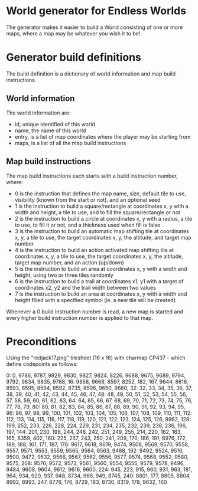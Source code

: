 # World generator for Endless Worlds
The generator makes it easier to build a World consisting of one or more maps, where a map may be whatever you wish it to be!

# Generator build definitions
The build definition is a dictionary of world information and map build instructions.

## World information
The world information are:
- id, unique identified of this world
- name, the name of this world
- entry, is a list of map coordinates where the player may be starting from
- maps, is a list of all the map build instructions

## Map build instructions
The map build instructions each starts with a build instruction number, where:
- 0 is the instruction that defines the map name, size, default tile to use, visibility (known from the start or not), and an optional seed
- 1 is the instruction to build a square/rectangle at coordinates x, y with a width and height, a tile to use, and to fill the square/rectangle or not
- 2 is the instruction to build a circle at coordinates x, y with a radius, a tile to use, to fill it or not, and a thickness used when fill is false
- 3 is the instruction to build an automatic map shifting tile at coordinates x, y, a tile to use, the target coordinates x, y, the altitude, and target map number
- 4 is the instruction to build an action activated map shifting tile at coordinates x, y, a tile to use, the target coordinates x, y, the altitude, target map number, and an action (up/down)
- 5 is the instruction to build an area at coordinates x, y with a width and height, using two or three tiles randomly
- 6 is the instruction to build a trail at coordinates x1, y1 with a target of coordinates x2, y2 and the trail width between two values
- 7 is the instruction to build an area at coordinates x, y with a width and height filled with a specified symbol (ie. a new tile will be created)

Whenever a 0 build instruction number is read, a new map is started and every higher build instruction number is applied to that map.

# Preconditions
Using the "redjack17.png" tilesheet (16 x 16) with charmap CP437 - which define codepoints as follows:

  0:    0, 9786, 9787, 9829, 9830, 9827, 9824, 8226, 9688, 9675, 9689, 9794, 9792, 9834, 9835, 9788,
 16: 9658, 9668, 8597, 8252,  182,  167, 9644, 8616, 8593, 8595, 8594, 8592, 8735, 8596, 9650, 9660,
 32:   32,   33,   34,   35,   36,   37,   38,   39,   40,   41,   42,   43,   44,   45,   46,   47,
 48:   48,   49,   50,   51,   52,   53,   54,   55,   56,   57,   58,   59,   60,   61,   62,   63,
 64:   64,   65,   66,   67,   68,   69,   70,   71,   72,   73,   74,   75,   76,   77,   78,   79,
 80:   80,   81,   82,   83,   84,   85,   86,   87,   88,   89,   90,   91,   92,   93,   94,   95,
 96:   96,   97,   98,   99,  100,  101,  102,  103,  104,  105,  106,  107,  108,  109,  110,  111,
112:  112,  113,  114,  115,  116,  117,  118,  119,  120,  121,  122,  123,  124,  125,  126, 8962,
128:  199,  252,  233,  226,  228,  224,  229,  231,  234,  235,  232,  239,  238,  236,  196,  197,
144:  201,  230,  198,  244,  246,  242,  251,  249,  255,  214,  220,  162,  163,  165, 8359,  402,
160:  225,  237,  243,  250,  241,  209,  170,  186,  191, 8976,  172,  189,  188,  161,  171,  187,
176: 9617, 9618, 9619, 9474, 9508, 9569, 9570, 9558, 9557, 9571, 9553, 9559, 9565, 9564, 9563, 9488,
192: 9492, 9524, 9516, 9500, 9472, 9532, 9566, 9567, 9562, 9556, 9577, 9574, 9568, 9552, 9580, 9575,
208: 9576, 9572, 9573, 9561, 9560, 9554, 9555, 9579, 9578, 9496, 9484, 9608, 9604, 9612, 9616, 9600,
224:  945,  223,  915,  960,  931,  963,  181,  964,  934,  920,  937,  948, 8734,  966,  949, 8745,
240: 8801,  177, 8805, 8804, 8992, 8993,  247, 8776,  176, 8729,  183, 8730, 8319,  178, 9632,  160
